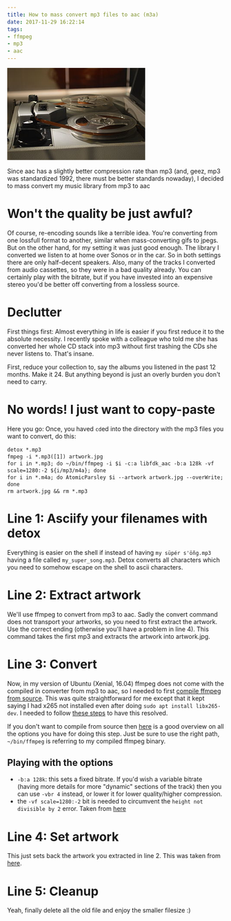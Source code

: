 ```yaml
---
title: How to mass convert mp3 files to aac (m3a)
date: 2017-11-29 16:22:14
tags:
- ffmpeg
- mp3
- aac
---
```


<img src="/images/tape.jpg" />

Since aac has a slightly better compression rate than mp3 (and, geez, mp3 was standardized 1992, there must be better standards nowaday), I decided to mass convert my music library from mp3 to aac

# Won't the quality be just awful?

Of course, re-encoding sounds like a terrible idea. You're converting from one lossfull format to another, similar when mass-converting gifs to jpegs. But on the other hand, for my setting it was just good enough. The library I converted we listen to at home over Sonos or in the car. So in both settings there are only half-decent speakers. Also, many of the tracks I converted from audio cassettes, so they were in a bad quality already. You can certainly play with the bitrate, but if you have invested into an expensive stereo you'd be better off converting from a lossless source.

# Declutter

First things first: Almost everything in life is easier if you first reduce it to the absolute necessity. I recently spoke with a colleague who told me she has converted her whole CD stack into mp3 without first trashing the CDs she never listens to. That's insane.

First, reduce your collection to, say the albums you listened in the past 12 months. Make it 24. But anything beyond is just an overly burden you don't need to carry.

# No words! I just want to copy-paste

Here you go: Once, you haved `cd`ed into the directory with the mp3 files you want to convert, do this:

```
detox *.mp3
fmpeg -i *.mp3([1]) artwork.jpg
for i in *.mp3; do ~/bin/ffmpeg -i $i -c:a libfdk_aac -b:a 128k -vf scale=1280:-2 ${i/mp3/m4a}; done
for i in *.m4a; do AtomicParsley $i --artwork artwork.jpg --overWrite; done
rm artwork.jpg && rm *.mp3
```

<!-- more -->

# Line 1: Asciify your filenames with detox

Everything is easier on the shell if instead of having `my süpér s'öñg.mp3` having a file called `my_super_song.mp3`. Detox converts all characters which you need to somehow escape on the shell to ascii characters.

# Line 2: Extract artwork

We'll use ffmpeg to convert from mp3 to aac. Sadly the convert command does not transport your artworks, so you need to first extract the artwork. Use the correct ending (otherwise you'll have a problem in line 4). This command takes the first mp3 and extracts the artwork into artwork.jpg.

# Line 3: Convert

Now, in my version of Ubuntu (Xenial, 16.04) ffmpeg does not come with the compiled in converter from mp3 to aac, so I needed to first [compile ffmpeg from source](http://trac.ffmpeg.org/wiki/CompilationGuide/Ubuntu). This was quite straightforward for me except that it kept saying I had x265 not installed even after doing `sudo apt install libx265-dev`. I needed to follow [these steps](https://bitbucket.org/multicoreware/x265/issues/125/x265-not-found-using-pkg-config#comment-17635086) to have this resolved. 

If you don't want to compile from source then [here](https://superuser.com/a/370637) is a good overview on all the options you have for doing this step. Just be sure to use the right path, `~/bin/ffmpeg` is referring to my compiled ffmpeg binary.

## Playing with the options

- `-b:a 128k`: this sets a fixed bitrate. If you'd wish a variable bitrate (having more details for more "dynamic" sections of the track) then you can use `-vbr 4` instead, or lower it for lower quality/higher compression.
- the `-vf scale=1280:-2` bit is needed to circumvent the `height not divisible by 2` error. Taken from [here](https://stackoverflow.com/a/20848224/119861)

# Line 4: Set artwork

This just sets back the artwork you extracted in line 2. This was taken from [here](https://superuser.com/a/524120).

# Line 5: Cleanup

Yeah, finally delete all the old file and enjoy the smaller filesize :)

